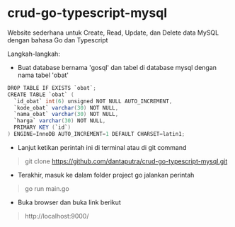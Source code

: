 # crud-go-typescript-mysql

Website sederhana untuk Create, Read, Update, dan Delete data MySQL dengan bahasa Go dan Typescript

Langkah-langkah:
- Buat database bernama 'gosql' dan tabel di database mysql dengan nama tabel 'obat'

```java
DROP TABLE IF EXISTS `obat`;
CREATE TABLE `obat` (
  `id_obat` int(6) unsigned NOT NULL AUTO_INCREMENT,
  `kode_obat` varchar(30) NOT NULL,
  `nama_obat` varchar(30) NOT NULL,
  `harga` varchar(30) NOT NULL,
  PRIMARY KEY (`id`)
) ENGINE=InnoDB AUTO_INCREMENT=1 DEFAULT CHARSET=latin1;
```

- Lanjut ketikan perintah ini di terminal atau di git command
> git clone https://github.com/dantaputra/crud-go-typescript-mysql.git
- Terakhir, masuk ke dalam folder project go jalankan perintah
> go run main.go
- Buka browser dan buka link berikut
> http://localhost:9000/
